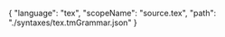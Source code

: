 {
			  "language": "tex",
			  "scopeName": "source.tex",
			  "path": "./syntaxes/tex.tmGrammar.json"
			}